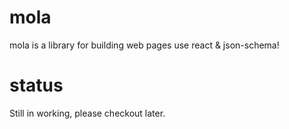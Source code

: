 # mola

mola is a library for building web pages use react & json-schema!

# status

Still in working, please checkout later.

